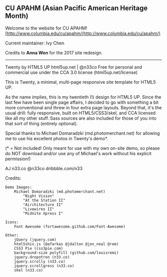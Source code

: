 ## CU APAHM (Asian Pacific American Heritage Month)

Welcome to the website for CU APAHM!
[http://www.columbia.edu/cu/apahm/(http://www.columbia.edu/cu/apahm/)

Current maintainer: Ivy Chen

Credits to **Anna Wen** for the 2017 site redesign.

---

Twenty by HTML5 UP
html5up.net | @n33co
Free for personal and commercial use under the CCA 3.0 license (html5up.net/license)


This is Twenty, a minimal, multi-page responsive site template for HTML5 UP.

As the name implies, this is my twentieth (!) design for HTML5 UP. Since the last
few have been single page affairs, I decided to go with something a bit more conventional
and threw in four extra page layouts. Beyond that, it's the usual drill: fully responsive,
built on HTML5/CSS3/skel, and CCA licensed like all my other stuff. Sass sources are
also included for those of you into that sort of thing (entirely optional).

Special thanks to Michael Domaradzki (md.photomerchant.net) for allowing me to use
his excellent photos in Twenty's demo*.

(* = Not included! Only meant for use with my own on-site demo, so please do NOT download
and/or use any of Michael's work without his explicit permission!)

AJ
n33.co @n33co dribbble.com/n33


Credits:

	Demo Images:
		Michael Domaradzki (md.photomerchant.net)
			"Night Vision"
			"At the Station II"
			"Airchitecture II"
			"Livewires II"
			"Midnite Xpress I"

	Icons:
		Font Awesome (fortawesome.github.com/Font-Awesome)

	Other:
		jQuery (jquery.com)
		html5shiv.js (@afarkas @jdalton @jon_neal @rem)
		CSS3 Pie (css3pie.com)
		background-size polyfill (github.com/louisremi)
		jquery.dropotron (n33.co)
		jquery.scrolly (n33.co)
		jquery.scrollgress (n33.co)
		skel (n33.co)
